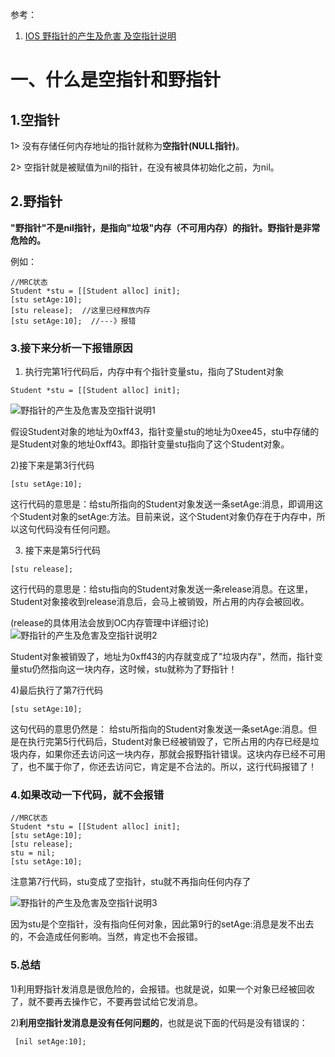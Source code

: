 参考：
1. [IOS 野指针的产生及危害 及空指针说明](http://blog.sina.com.cn/s/blog_945590aa0102vnun.html)


# 一、什么是空指针和野指针
## 1.空指针
1> 没有存储任何内存地址的指针就称为**空指针(NULL指针)**。

2> 空指针就是被赋值为nil的指针，在没有被具体初始化之前，为nil。

## 2.野指针
**"野指针"不是nil指针，是指向"垃圾"内存（不可用内存）的指针。野指针是非常危险的。**

例如：
```
//MRC状态
Student *stu = [[Student alloc] init];
[stu setAge:10];
[stu release];  //这里已经释放内存
[stu setAge:10];  //---》报错
```

### 3.接下来分析一下报错原因

1) 执行完第1行代码后，内存中有个指针变量stu，指向了Student对象
```
Student *stu = [[Student alloc] init];
```
![野指针的产生及危害及空指针说明1](https://upload-images.jianshu.io/upload_images/843214-00d4f55591d04e9d.jpg?imageMogr2/auto-orient/strip%7CimageView2/2/w/1240)

假设Student对象的地址为0xff43，指针变量stu的地址为0xee45，stu中存储的是Student对象的地址0xff43。即指针变量stu指向了这个Student对象。

2)接下来是第3行代码
```
[stu setAge:10];
```

这行代码的意思是：给stu所指向的Student对象发送一条setAge:消息，即调用这个Student对象的setAge:方法。目前来说，这个Student对象仍存在于内存中，所以这句代码没有任何问题。

3) 接下来是第5行代码
```
[stu release];
```

 这行代码的意思是：给stu指向的Student对象发送一条release消息。在这里，Student对象接收到release消息后，会马上被销毁，所占用的内存会被回收。

(release的具体用法会放到OC内存管理中详细讨论)
![野指针的产生及危害及空指针说明2](https://upload-images.jianshu.io/upload_images/843214-dc4b5e7fa5c8f630.jpg?imageMogr2/auto-orient/strip%7CimageView2/2/w/1240)

Student对象被销毁了，地址为0xff43的内存就变成了"垃圾内存"，然而，指针变量stu仍然指向这一块内存，这时候，stu就称为了野指针！

4)最后执行了第7行代码
```
[stu setAge:10];
```
这句代码的意思仍然是： 给stu所指向的Student对象发送一条setAge:消息。但是在执行完第5行代码后，Student对象已经被销毁了，它所占用的内存已经是垃圾内存，如果你还去访问这一块内存，那就会报野指针错误。这块内存已经不可用了，也不属于你了，你还去访问它，肯定是不合法的。所以，这行代码报错了！


### 4.如果改动一下代码，就不会报错

```
//MRC状态
Student *stu = [[Student alloc] init];
[stu setAge:10];
[stu release];  
stu = nil;
[stu setAge:10]; 
```
注意第7行代码，stu变成了空指针，stu就不再指向任何内存了

![野指针的产生及危害及空指针说明3](https://upload-images.jianshu.io/upload_images/843214-20be45e2f0ef234a.jpg?imageMogr2/auto-orient/strip%7CimageView2/2/w/1240)

因为stu是个空指针，没有指向任何对象，因此第9行的setAge:消息是发不出去的，不会造成任何影响。当然，肯定也不会报错。

### 5.总结

1)利用野指针发消息是很危险的，会报错。也就是说，如果一个对象已经被回收了，就不要再去操作它，不要再尝试给它发消息。

2)**利用空指针发消息是没有任何问题的**，也就是说下面的代码是没有错误的：
```
 [nil setAge:10]; 
```


